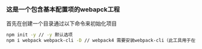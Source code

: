 ### 这是一个包含基本配置项的webapck工程

首先在创建一个目录通过以下命令来初始化项目

```bash
npm init -y // -y 默认选项
npm i webpack webpack-cli -D // webpack4 需要安装webpack-cli（此工具用于在命令行中运行 webpack）
```